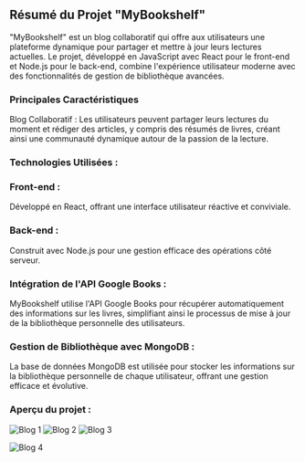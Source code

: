 ## Résumé du Projet "MyBookshelf"

"MyBookshelf" est un blog collaboratif qui offre aux utilisateurs une plateforme dynamique pour partager et mettre à jour leurs lectures actuelles. Le projet, développé en JavaScript avec React pour le front-end et Node.js pour le back-end, combine l'expérience utilisateur moderne avec des fonctionnalités de gestion de bibliothèque avancées.

### Principales Caractéristiques
Blog Collaboratif : Les utilisateurs peuvent partager leurs lectures du moment et rédiger des articles, y compris des résumés de livres, créant ainsi une communauté dynamique autour de la passion de la lecture.

### Technologies Utilisées :

### Front-end : 
Développé en React, offrant une interface utilisateur réactive et conviviale.
### Back-end : 
Construit avec Node.js pour une gestion efficace des opérations côté serveur.
### Intégration de l'API Google Books : 
MyBookshelf utilise l'API Google Books pour récupérer automatiquement des informations sur les livres, simplifiant ainsi le processus de mise à jour de la bibliothèque personnelle des utilisateurs.

### Gestion de Bibliothèque avec MongoDB : 
La base de données MongoDB est utilisée pour stocker les informations sur la bibliothèque personnelle de chaque utilisateur, offrant une gestion efficace et évolutive.



### Aperçu du projet :

![Blog 1 ](https://github.com/Aisseta/MyBookshelf/assets/85037165/5bfd2fc8-426d-4e1c-a121-dcc4b0e2adda)
![Blog 2](https://github.com/Aisseta/MyBookshelf/assets/85037165/0b996927-0b5c-45e3-93ec-ed2223daa550)
![Blog 3](https://github.com/Aisseta/MyBookshelf/assets/85037165/7d2bc5c4-94a3-476f-a13c-6f9387f8f2af)

![Blog 4](https://github.com/Aisseta/MyBookshelf/assets/85037165/704a57c2-0ab0-4dad-9ee6-24d72a399bf8)
